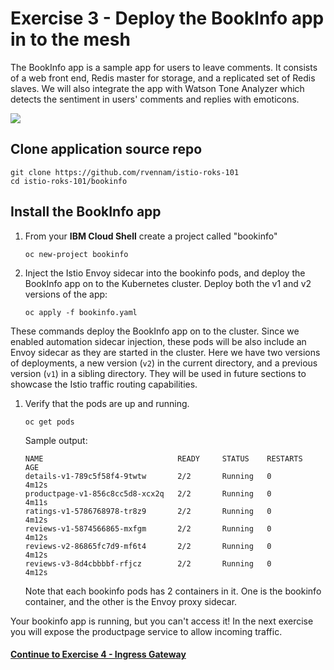 # Exercise 3 - Deploy the BookInfo app in to the mesh

The BookInfo app is a sample app for users to leave comments. It consists of a web front end, Redis master for storage, and a replicated set of Redis slaves. We will also integrate the app with Watson Tone Analyzer which detects the sentiment in users' comments and replies with emoticons.

![](../README_images/withistio.svg)



## Clone application source repo

```shell
git clone https://github.com/rvennam/istio-roks-101
cd istio-roks-101/bookinfo
```

## Install the BookInfo app

1.  From your **IBM Cloud Shell** create a project called "bookinfo"
    ``` shell
    oc new-project bookinfo
    ```
    
1. Inject the Istio Envoy sidecar into the bookinfo pods, and deploy the BookInfo app on to the Kubernetes cluster. Deploy both the v1 and v2 versions of the app:

    ```shell
    oc apply -f bookinfo.yaml
    ```

These commands deploy the BookInfo app on to the cluster. Since we enabled automation sidecar injection, these pods will be also include an Envoy sidecar as they are started in the cluster. Here we have two versions of deployments, a new version (`v2`) in the current directory, and a previous version (`v1`) in a sibling directory. They will be used in future sections to showcase the Istio traffic routing capabilities.

1. Verify that the pods are up and running.

    ```shell
    oc get pods
    ```
    Sample output:
    ```shell
    NAME                              READY     STATUS    RESTARTS   AGE
    details-v1-789c5f58f4-9twtw       2/2       Running   0          4m12s
    productpage-v1-856c8cc5d8-xcx2q   2/2       Running   0          4m11s
    ratings-v1-5786768978-tr8z9       2/2       Running   0          4m12s
    reviews-v1-5874566865-mxfgm       2/2       Running   0          4m12s
    reviews-v2-86865fc7d9-mf6t4       2/2       Running   0          4m12s
    reviews-v3-8d4cbbbbf-rfjcz        2/2       Running   0          4m12s
    ```

    Note that each bookinfo pods has 2 containers in it. One is the bookinfo container, and the other is the Envoy proxy sidecar.

Your bookinfo app is running, but you can't access it! In the next exercise you will expose the productpage service to allow incoming traffic.

#### [Continue to Exercise 4 - Ingress Gateway](../exercise-4/README.md)

